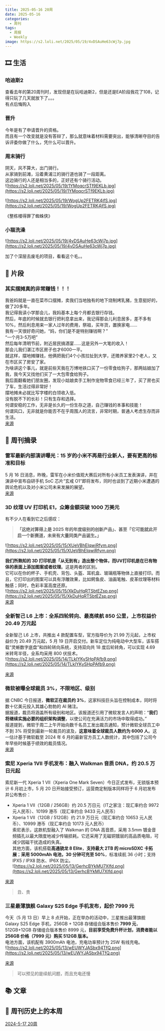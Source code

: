 ```yaml
---
title: 2025-05-16 20周
date: 2025-05-16
categories:
  - 周刊
tags:
  - 周报
  - Weekly
image: https://s2.loli.net/2025/05/19/4vDSAuHe63cWj7p.jpg
---
```

## 🎞️ 生活
### 哈迪斯2
查看去年的第20周刊时，发现但是在玩哈迪斯2，但是还是EA阶段我花了108，记得只玩了几天就放下了。。。  
有点后悔购入

### 晋升
今年是有了申请晋升的资格。  
而且有一个改变就是没有答辩了，那么就意味着材料需要突出，能够清晰夺目的告诉评委你做了什么，凭什么可以晋升。

### 周末骑行
阴天，风不算大，出门骑行。  
从家骑到前滩，沿着黄浦江的骑行道也骑了一段距离。  
这边骑行的人还是相当多的，正好还有个骑行活动。  
![https://s2.loli.net/2025/05/19/1YMoqcrSTf9EKLb.jpg](https://s2.loli.net/2025/05/19/1YMoqcrSTf9EKLb.jpg)

![https://s2.loli.net/2025/05/19/WogUp2FETRK4jfS.jpg](https://s2.loli.net/2025/05/19/WogUp2FETRK4jfS.jpg)

《整栋楼得罪了蜘蛛侠》

### 小猫洗澡
![https://s2.loli.net/2025/05/19/4vDSAuHe63cWj7p.jpg](https://s2.loli.net/2025/05/19/4vDSAuHe63cWj7p.jpg)

加了个深层去废毛的项目，看看这个毛。。

## 💭 片段
### 其实摆摊真的非常赚钱！！！
我爸妈就是一直在菜市口摆摊，卖我们当地独有的地下烧制烤乳猪，生意挺好的，做了20多年。  
我记得我读小学那会儿，我妈基本上每个月都去银行存钱。  
然后，年底的时候就去银行把利息拿出来，我记得那会儿利息居多，差不多有10%，然后利息用来一家人过年的费用，祭祖，买年货，置换家电……  
我有一天很好奇问她，“妈，你们是不是特别赚钱啊？”  
“一个月3-5万吧”  
然后每年清明节前，附近居民搞酒宴……这是另外一大笔的收入！  
那会儿我们湛江市区房子也才6000一平。  
就这样，摆地摊赚钱，他俩把我们4个小孩拉扯到大学，还赡养家里2个老人，又在市区买了房安了家。  
为啥讲这个事儿，就是前些天我在万博地铁口买了一份零食给狗子，那两姑娘加了我，我今天又找他们买了一大包零食给狗子。  
我后面翻看她们朋友圈，发现小姑娘卖手工制作宠物零食已经三年了，买了房也买了车，生活过得非常好！  
摆地摊未必就比写字楼的白领收入低。  
没有脱不下的长衫！只有生存和选择。  
何谓安稳的工作，无非是长久的一份生存之道，自己赚钱的本事和技能！  
何谓风口，无非就是你能否不在乎周围人的流言，非常时期，普通人考虑生存而非生活。  
[来源](https://m.okjike.com/originalPosts/6823b23ae900708e254a6595)

## 📰 周刊摘录
### 雷军最新内部演讲曝光：15 岁的小米不再是行业新人，要有更高的标准和目标
5 月 16 日消息，昨晚，雷军在小米价值观大赛后对所有小米员工发表演讲，并在演讲中宣布自研手机 SoC 芯片“玄戒 O1”即将发布，同时也谈到了近期小米遭遇的舆论危机以及对小米公司未来发展的展望。  
[来源](https://www.ithome.com/0/853/409.htm)

### 3D 纹理 UV 打印机 E1，众筹金额突破 1000 万美元
有不少人在看到它之后感叹：
> **「这绝对算得上是 2025 年的年度级别的创新产品」、甚至「它可能就此开启一个新赛道，未来有大量同类产品诞生。」**

![https://s2.loli.net/2025/05/15/XUeVBhEIqwiRfym.png](https://s2.loli.net/2025/05/15/XUeVBhEIqwiRfym.png)

**我们所熟知的 3D 打印机是「从无到有」造出整个物体，而UV打印机是在已有物体的表面上添加图案或者纹理**。这是两者的区别。  
它可以在你的杯子、手机壳、背包、头盔、耳机盒、玻璃瓶等物体上直接打印。而且，它打印出的图案可以具有浮雕效果，比如鳄鱼皮、油画笔触、皮革纹理等材料触感；同时，色彩丰富高度还原。  
![https://s2.loli.net/2025/05/15/XkDuHqRTSbtEZsp.png](https://s2.loli.net/2025/05/15/XkDuHqRTSbtEZsp.png)  
[来源](https://www.geekpark.net/news/349256)


### 全新智己 L6 上市：全系四轮转向、最高续航 850 公里，上市权益价 20.49 万元起
全新智己 L6 上市，共推出 4 款配置车型，官方指导价为 21.99 万元起，上市权益价为 20.49 万元起，5 月 19 日开启交付。新车定位为纯电动中大型车，该车搭载“灵蜥数字底盘”和四轮转向系统，支持双向共 18 度后轮转角，可以实现 4.69 米转弯半径，全系均采用 800 伏技术。  
![https://s2.loli.net/2025/05/14/TLkIYKySHpPAfb9.png](https://s2.loli.net/2025/05/14/TLkIYKySHpPAfb9.png)

[来源](https://www.ithome.com/0/852/747.htm)

### 微软被曝全球裁员 3%，不限地区、级别
据 CNBC 今日报道，**微软正在裁员约 3%**，这家科技巨头旨在控制成本，同时将数十亿美元投入其雄心勃勃的 AI 赌注。  
据报道，裁员将涵盖所有级别和地区。该报道还引用了微软发言人的声明：“**我们将继续实施必要的组织架构调整**，以使公司在充满活力的市场中取得成功。”  
报道提到，微软于周二上午开始向数千名员工发出裁员通知，预计微软全球员工中不到 3% 将受到最新一轮裁员的波及，**这意味着全球裁员人数约为 6000 人**。这一估计基于微软截至 2024 年 6 月的最新官方员工人数统计，其中包括了公司今年早些时候基于绩效的裁员情况。  
[来源](https://www.ithome.com/0/852/784.htm)

### 索尼 Xperia 1Ⅶ 手机发布：融入 Walkman 音质 DNA，约 20.5 万日元起
索尼新一代 Xperia 1 VII（Xperia One Mark Seven）今日正式发布，无锁版本预计 6 月初上市，5 月 20 日开始接受预订，运营商定制版本同样将于 6 月初发布并公布售价：
- Xperia 1 VII（12GB / 256GB）约 20.5 万日元（IT之家注：现汇率约合 9972 元人民币）、10199 港币（现汇率约合 9433 元人民币）
- Xperia 1 VII（12GB / 512GB）约 21.9 万日元（现汇率约合 10653 元人民币）、10999 港币（现汇率约合 10173 元人民币）  
索尼表示，这款机型融入了 Walkman 的 DNA 高音质，采用 3.5mm 镀金音频插孔以最大限度地减少传输损耗。它还采用了无磁铜镀层的高品质电阻，可减少因磁干扰造成的失真。  
其他方面，该机搭载**高通骁龙 8 Elite**，**支持最大 2TB 的 microSDXC 卡拓展**；**采用 5000mAh 电池，30 分钟可充至 50%**，标准续航 36 小时；支持 IPX5 / IPX8 防水、IP6X 防尘。  
![https://s2.loli.net/2025/05/13/GerhcBYkMU7Xlfd.png](https://s2.loli.net/2025/05/13/GerhcBYkMU7Xlfd.png)

[来源](https://www.ithome.com/0/852/547.htm)
> 丑、贵

### 三星最薄旗舰 Galaxy S25 Edge 手机发布，起价 7999 元
今天（5 月 13 日）早上 8 点开始，正在举办的活动中，三星推出最薄旗舰 Galaxy S25 Edge 手机，256GB + 12GB 存储组合版本售价 **7999 元**，512GB+12GB 存储组合版本售价 8999 元，**目前享受免费升杯计划，消费者能以 256GB 价格（7999 元）购买 512GB 版本。**  
电池方面，该机配有 3900mAh 电池，充电功率预计为 25W 有线充电。  
![https://s2.loli.net/2025/05/13/wEUWYJASbx94TfQ.png](https://s2.loli.net/2025/05/13/wEUWYJASbx94TfQ.png)

[来源](https://www.ithome.com/0/852/488.htm)
> 可以预见的是续航问题，而且充电还慢

## 📚 文章


## 📜 周刊历史上的本周
[2024-5-17 20周](./2024-5-17-2024W20.md)  